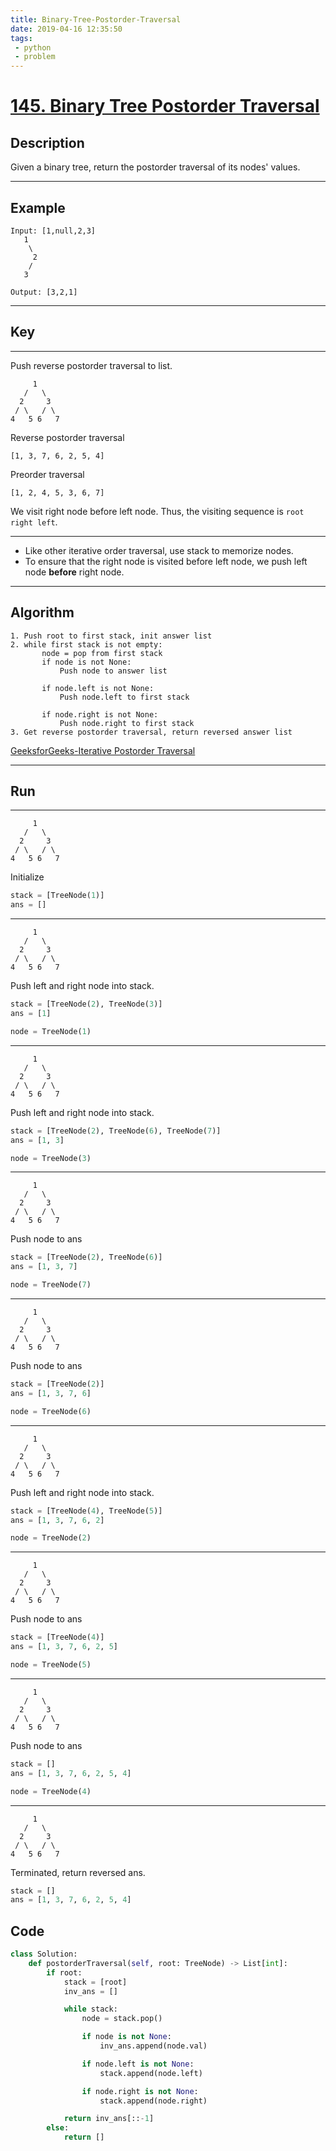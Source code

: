 ```yaml
---
title: Binary-Tree-Postorder-Traversal
date: 2019-04-16 12:35:50
tags:
 - python
 - problem
---
```


# [145. Binary Tree Postorder Traversal](https://leetcode.com/problems/binary-tree-postorder-traversal/)

## Description
Given a binary tree, return the postorder traversal of its nodes' values.

---

## Example
```
Input: [1,null,2,3]
   1
    \
     2
    /
   3

Output: [3,2,1]
```

<!--more-->

---

## Key

---

Push reverse postorder traversal to list.

```
     1
   /   \
  2     3
 / \   / \
4   5 6   7
```

Reverse postorder traversal

```
[1, 3, 7, 6, 2, 5, 4]
```

Preorder traversal

```
[1, 2, 4, 5, 3, 6, 7]
```

We visit right node before left node.
Thus, the visiting sequence is `root right left`.

---

- Like other iterative order traversal, use stack to memorize nodes.
- To ensure that the right node is visited before left node, we push left node **before** right node.

---

## Algorithm

```
1. Push root to first stack, init answer list
2. while first stack is not empty:
       node = pop from first stack
       if node is not None:
           Push node to answer list
           
       if node.left is not None:
           Push node.left to first stack
           
       if node.right is not None:
           Push node.right to first stack
3. Get reverse postorder traversal, return reversed answer list
```
[GeeksforGeeks-Iterative Postorder Traversal](https://www.geeksforgeeks.org/iterative-postorder-traversal/)

---

## Run

---

```
     1
   /   \
  2     3
 / \   / \
4   5 6   7
```
Initialize
```python
stack = [TreeNode(1)]
ans = []
```

---

```
     1
   /   \
  2     3
 / \   / \
4   5 6   7
```
Push left and right node into stack.
```python
stack = [TreeNode(2), TreeNode(3)]
ans = [1]

node = TreeNode(1)
```

---

```
     1
   /   \
  2     3
 / \   / \
4   5 6   7
```
Push left and right node into stack.
```python
stack = [TreeNode(2), TreeNode(6), TreeNode(7)]
ans = [1, 3]

node = TreeNode(3)
```

---

```
     1
   /   \
  2     3
 / \   / \
4   5 6   7
```
Push node to ans
```python
stack = [TreeNode(2), TreeNode(6)]
ans = [1, 3, 7]

node = TreeNode(7)
```

---

```
     1
   /   \
  2     3
 / \   / \
4   5 6   7
```
Push node to ans
```python
stack = [TreeNode(2)]
ans = [1, 3, 7, 6]

node = TreeNode(6)
```

---

```
     1
   /   \
  2     3
 / \   / \
4   5 6   7
```
Push left and right node into stack.
```python
stack = [TreeNode(4), TreeNode(5)]
ans = [1, 3, 7, 6, 2]

node = TreeNode(2)
```

---

```
     1
   /   \
  2     3
 / \   / \
4   5 6   7
```
Push node to ans
```python
stack = [TreeNode(4)]
ans = [1, 3, 7, 6, 2, 5]

node = TreeNode(5)
```

---

```
     1
   /   \
  2     3
 / \   / \
4   5 6   7
```
Push node to ans
```python
stack = []
ans = [1, 3, 7, 6, 2, 5, 4]

node = TreeNode(4)
```

---

```
     1
   /   \
  2     3
 / \   / \
4   5 6   7
```
Terminated, return reversed ans.
```python
stack = []
ans = [1, 3, 7, 6, 2, 5, 4]
```

## Code

```python
class Solution:
    def postorderTraversal(self, root: TreeNode) -> List[int]:
        if root:
            stack = [root]
            inv_ans = []

            while stack:
                node = stack.pop()

                if node is not None:
                    inv_ans.append(node.val)

                if node.left is not None:
                    stack.append(node.left)

                if node.right is not None:
                    stack.append(node.right)

            return inv_ans[::-1]
        else:
            return []
```